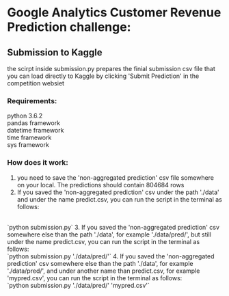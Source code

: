 # Google Analytics Customer Revenue Prediction challenge:

## Submission to Kaggle
the scirpt inside submission.py prepares the finial submission csv file that you can load directly to Kaggle by clicking 'Submit Prediction' in the competition websiet

### Requirements:
python 3.6.2  <br />
pandas framework  <br />
datetime framework  <br />
time framework  <br />
sys framework  <br />

### How does it work:

1. you need to save the 'non-aggregated prediction' csv file somewhere on your local. The predictions should contain 804684 rows
2. If you saved the 'non-aggregated prediction' csv under the path './data' and under the name predict.csv, you can run the script in the terminal as follows:
 <br />
`python submission.py`
3. If you saved the 'non-aggregated prediction' csv somewhere else than the path './data', for example './data/pred/',  but still under the name predict.csv, you can run the script in the terminal as follows:
 <br />
`python submission.py './data/pred/'`
4. If you saved the 'non-aggregated prediction' csv somewhere else than the path './data', for example './data/pred/',  and under another name than predict.csv, for example 'mypred.csv', you can run the script in the terminal as follows:
 <br />
`python submission.py './data/pred/' 'mypred.csv'`